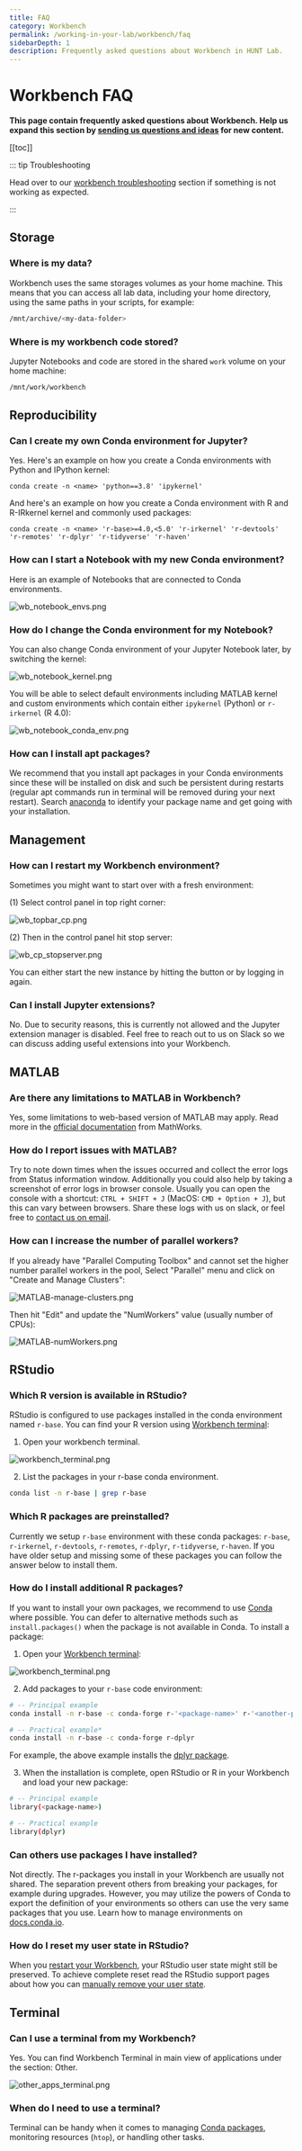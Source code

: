 ```yaml
---
title: FAQ
category: Workbench
permalink: /working-in-your-lab/workbench/faq
sidebarDepth: 1
description: Frequently asked questions about Workbench in HUNT Lab.
---
```


# Workbench FAQ

**This page contain frequently asked questions about Workbench. Help us expand this section by [sending us questions and ideas](/contact) for new content.**


[[toc]]

::: tip Troubleshooting

Head over to our [workbench troubleshooting](/working-in-your-lab/workbench/troubleshooting/) section if something is not working as expected.

:::


## Storage

### Where is my data?

Workbench uses the same storages volumes as your home machine. This means that you can access all lab data, including your home directory, using the same paths in your scripts, for example:

```bash
/mnt/archive/<my-data-folder>
```

### Where is my workbench code stored?

Jupyter Notebooks and code are stored in the shared `work` volume on your home machine:

```bash
/mnt/work/workbench
```

## Reproducibility

### Can I create my own Conda environment for Jupyter?

Yes. Here's an example on how you create a Conda environments with Python and IPython kernel:

```
conda create -n <name> 'python==3.8' 'ipykernel'
```

And here's an example on how you create a Conda environment with R and R-IRkernel kernel and commonly used packages:

```
conda create -n <name> 'r-base>=4.0,<5.0' 'r-irkernel' 'r-devtools' 'r-remotes' 'r-dplyr' 'r-tidyverse' 'r-haven'
```

### How can I start a Notebook with my new Conda environment?

Here is an example of Notebooks that are connected to Conda environments.

![wb_notebook_envs.png](./images/wb_notebook_envs.png)

### How do I change the Conda environment for my Notebook?

You can also change Conda environment of your Jupyter Notebook later, by switching the kernel:

![wb_notebook_kernel.png](./images/wb_notebook_kernel.png)

You will be able to select default environments including MATLAB kernel and custom environments which contain either `ipykernel` (Python) or `r-irkernel` (R 4.0):

![wb_notebook_conda_env.png](./images/wb_notebook_conda_env.png)

### How can I install apt packages?

We recommend that you install apt packages in your Conda environments since these will be installed on disk and such be persistent during restarts (regular apt commands run in terminal will be removed during your next restart). Search [anaconda](https://anaconda.org/) to identify your package name and get going with your installation.




## Management

### How can I restart my Workbench environment?

Sometimes you might want to start over with a fresh environment:

(1) Select control panel in top right corner:

![wb_topbar_cp.png](./images/wb_topbar_cp.png)

(2) Then in the control panel hit stop server:

![wb_cp_stopserver.png](./images/wb_cp_stopserver.png)

You can either start the new instance by hitting the button or by logging in again.

### Can I install Jupyter extensions?

No. Due to security reasons, this is currently not allowed and the Jupyter extension manager is disabled. Feel free to reach out to us on Slack so we can discuss adding useful extensions into your Workbench.




## MATLAB

### Are there any limitations to MATLAB in Workbench?

Yes, some limitations to web-based version of MATLAB may apply. Read more in the [official documentation](https://se.mathworks.com/products/matlab-online/limitations.html) from MathWorks.

### How do I report issues with MATLAB?

Try to note down times when the issues occurred and collect the error logs from Status information window.
Additionally you could also help by taking a screenshot of error logs in browser console.
Usually you can open the console with a shortcut: `CTRL + SHIFT + J` (MacOS: `CMD + Option + J`), but this can vary between browsers. Share these logs with us on slack, or feel free to [contact us on email](https://docs.hdc.ntnu.no/contact/).

### How can I increase the number of parallel workers?

If you already have "Parallel Computing Toolbox" and cannot set the higher number parallel workers in the pool, Select "Parallel" menu and click on "Create and Manage Clusters":

![MATLAB-manage-clusters.png](./images/MATLAB-manage-clusters.png)

Then hit "Edit" and update the "NumWorkers" value (usually number of CPUs):

![MATLAB-numWorkers.png](./images/MATLAB-numWorkers.png)

## RStudio

### Which R version is available in RStudio?

RStudio is configured to use packages installed in the conda environment named `r-base`.
You can find your R version using [Workbench terminal](/working-in-your-lab/workbench/faq/#terminal):

1. Open your workbench terminal.

![workbench_terminal.png](./images/workbench_terminal.png)

2. List the packages in your r-base conda environment.

```bash
conda list -n r-base | grep r-base
```

### Which R packages are preinstalled?

Currently we setup `r-base` environment with these conda packages: `r-base`, `r-irkernel`, `r-devtools`, `r-remotes`, `r-dplyr`, `r-tidyverse`, `r-haven`. If you have older setup and missing some of these packages you can follow the answer below to install them.

### How do I install additional R packages?

If you want to install your own packages, we recommend to use [Conda](/working-in-your-lab/analytical-tools/conda/) where possible. You can defer to alternative methods such as `install.packages()` when the package is not available in Conda. To install a package: 

1. Open your [Workbench terminal](/working-in-your-lab/workbench/faq/#terminal):

![workbench_terminal.png](./images/workbench_terminal.png)

2. Add packages to your `r-base` code environment: 

```bash
# -- Principal example
conda install -n r-base -c conda-forge r-'<package-name>' r-'<another-package-name>'

# -- Practical example*
conda install -n r-base -c conda-forge r-dplyr
```

For example, the above example installs the [dplyr package](https://anaconda.org/conda-forge/r-dplyr). 

3. When the installation is complete, open RStudio or R in your Workbench and load your new package:

```bash
# -- Principal example
library(<package-name>)

# -- Practical example
library(dplyr)
```

### Can others use packages I have installed?

Not directly. The r-packages you install in your Workbench are usually not shared. The separation prevent others from breaking your packages, for example during upgrades. However, you may utilize the powers of Conda to export the definition of your environments so others can use the very same packages that you use. Learn how to manage environments on [docs.conda.io](https://docs.conda.io/projects/conda/en/latest/user-guide/tasks/manage-environments.html).

### How do I reset my user state in RStudio?

When you [restart your Workbench](/working-in-your-lab/workbench/faq/#how-can-i-restart-my-workbench-environment), your RStudio user state might still be preserved. To achieve complete reset read the RStudio support pages about how you can [manually remove your user state](https://support.rstudio.com/hc/en-us/articles/218730228-Resetting-a-user-s-state-on-RStudio-Workbench-RStudio-Server).


## Terminal

### Can I use a terminal from my Workbench?  

Yes. You can find Workbench Terminal in main view of applications under the section: Other.

![other_apps_terminal.png](./images/other_apps_terminal.png)

### When do I need to use a terminal?

Terminal can be handy when it comes to managing [Conda packages](/working-in-your-lab/analytical-tools/conda/), monitoring resources (`htop`), or handling other tasks.


